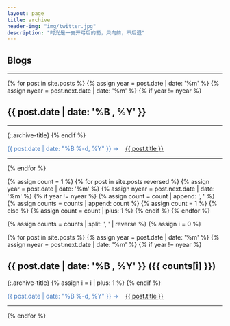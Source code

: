 ```yaml
---
layout: page
title: archive
header-img: "img/twitter.jpg"
description: "时光是一支开弓后的箭，只向前，不后退"
---
```


## Blogs

<hr>

{% for post in site.posts %}
    {% assign year = post.date | date: '%m' %}
    {% assign nyear = post.next.date | date: '%m' %}
    {% if year != nyear %}
## {{ post.date | date: '%B , %Y' }}
<hr>
{:.archive-title}
    {% endif %}
<div class="post-preview">

  <font color="#4078c0">{{ post.date | date: "%B %-d, %Y" }} -> &nbsp;&nbsp;
  <a color="#4078c0" target="_blank" href="{{ post.url | prepend: site.baseurl }}">  {{ post.title }}
  </a>
  </font>

</div>
<hr>
{% endfor %}

{% assign count = 1 %}
{% for post in site.posts reversed %}
    {% assign year = post.date | date: '%m' %}
    {% assign nyear = post.next.date | date: '%m' %}
    {% if year != nyear %}
        {% assign count = count | append: ', ' %}
        {% assign counts = counts | append: count %}
        {% assign count = 1 %}
    {% else %}
        {% assign count = count | plus: 1 %}
    {% endif %}
{% endfor %}

{% assign counts = counts | split: ', ' | reverse %}
{% assign i = 0 %}

{% for post in site.posts %}
    {% assign year = post.date | date: '%m' %}
    {% assign nyear = post.next.date | date: '%m' %}
    {% if year != nyear %}
## {{ post.date | date: '%B , %Y' }} ({{ counts[i] }})
{:.archive-title}
        {% assign i = i | plus: 1 %}
    {% endif %}
<div class="post-preview">

  <font color="#4078c0">{{ post.date | date: "%B %-d, %Y" }} -> &nbsp;&nbsp;
  <a color="#4078c0" target="_blank" href="{{ post.url | prepend: site.baseurl }}">  {{ post.title }}
  </a>
  </font>

</div>
<hr>
{% endfor %}
